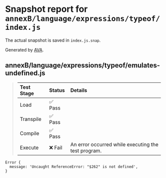 # Snapshot report for `annexB/language/expressions/typeof/index.js`

The actual snapshot is saved in `index.js.snap`.

Generated by [AVA](https://avajs.dev).

## annexB/language/expressions/typeof/emulates-undefined.js

> | Test Stage | Status | Details |
> | :-- | :-- | :-- |
> | Load | ✅ Pass |  |
> | Transpile | ✅ Pass |  |
> | Compile | ✅ Pass |  |
> | Execute | ❌ Fail | An error occurred while executing the test program. |

    Error {
      message: 'Uncaught ReferenceError: "$262" is not defined',
    }
